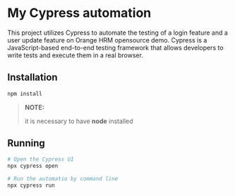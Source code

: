 # My Cypress automation

This project utilizes Cypress to automate the testing of a login feature and a user update feature on Orange HRM opensource demo.
Cypress is a JavaScript-based end-to-end testing framework that allows developers to write tests and execute them in a real browser.

## Installation
```bash
npm install
```
>**NOTE:**
>
>it is necessary to have **node** installed


## Running
```bash
# Open the Cypress UI
npx cypress open

# Run the automatio by command line
npx cypress run
```